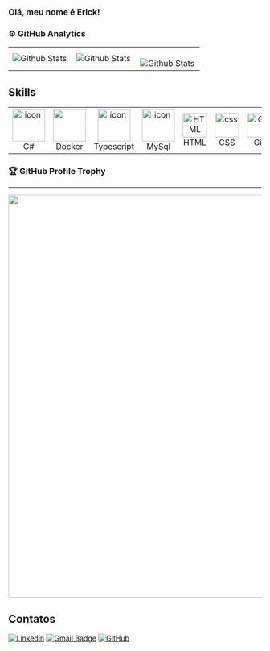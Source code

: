 ### Olá, meu nome é Erick!

### ⚙️ GitHub Analytics

<table>
  <tr>
    <td>
      <img
        align="left"
        src="https://github-readme-stats.vercel.app/api?username=Erick-Bueno&theme=dark&hide_border=false&include_all_commits=true"
        alt="Github Stats"
      />
    </td>
    <td>
      <img
        align="left"
        src="https://github-readme-stats.vercel.app/api/top-langs/?username=Erick-Bueno&theme=dark&hide_border=false&include_all_commits=true&count_private=true&layout=compact"
        alt="Github Stats"
      />
    </td>
    <td>
      <br />
      <img
        align="left"
        src="https://github-readme-streak-stats.herokuapp.com/?user=Erick-Bueno&theme=dark&hide_border=false"
        alt="Github Stats"
      />
    </td>
  </tr>
</table>

Skills
--- 
<table align="center">

  <tr>
    <td align="center" width="96">
      <a href="#macropower-tech">
        <img src="https://techstack-generator.vercel.app/csharp-icon.svg" alt="icon" width="65" height="65" />
      </a>
      <br>C#
    </td>
    <td align="center" width="96">
      <a href="#macropower-tech">
        <img src="https://techstack-generator.vercel.app/docker-icon.svg" width="65" height="65" />
      </a>
      <br>Docker
    <td align="center" width="96">
        <img src="https://techstack-generator.vercel.app/ts-icon.svg" alt="icon" width="65" height="65" />
      <br>Typescript
    </td>
     <td align="center" width="96">
        <img src="https://techstack-generator.vercel.app/mysql-icon.svg" alt="icon" width="65" height="65" />
      <br>MySql
    </td>
     <td align="center"  width="96">
        <img src="https://skillicons.dev/icons?i=html" width="48" height="48" alt="HTML" />
      <br>HTML
    </td>
    <td align="center" width="96">
        <img src="https://skillicons.dev/icons?i=css" width="48" height="48" alt="css" />
      <br>CSS
    </td>
    <td align="center" width="96">
      <a href="#git" >
        <img src="https://upload.wikimedia.org/wikipedia/commons/thumb/3/3f/Git_icon.svg/1200px-Git_icon.svg.png" width="48" height="48" alt="Git" />
      </a>
      <br>Git
    </td>
    
</tr>

</table>

### 🏆 GitHub Profile Trophy
---
<p align="center">
  <a
    href="https://github.com/ryo-ma/github-profile-trophy"
    title="repositório de troféus"
  >
    <img
      width="800"
      src="https://github-profile-trophy.vercel.app/?username=Erick-Bueno&column=8&theme=darkhub&no-frame=true&no-bg=true"
    />
  </a>
</p>

## Contatos

[![Linkedin](https://img.shields.io/badge/-Erick-blue?style=flat-square&logo=Linkedin&logoColor=white&link=https://www.linkedin.com/in/erick-jhonata-35544320a/)](https://www.linkedin.com/in/erick-jhonata-35544320a/)
[![Gmail Badge](https://img.shields.io/badge/-erickjb93@gmail.com-006bed?style=flat-square&logo=Gmail&logoColor=white&link=mailto:erickjb93@gmail.com)](mailto:erickjb93@gmail.com)
[![GitHub](https://img.shields.io/github/followers/iuricode?label=follow&style=social)](https://github.com/Erick-Bueno)

  
